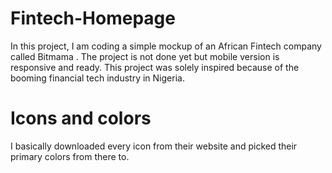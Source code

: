 # Fintech-Homepage
In this project, I am coding a simple mockup of an African Fintech company called Bitmama . The project is not done yet but mobile version is responsive and ready.
This project was solely inspired because of the booming financial tech industry in Nigeria.

# Icons and colors
I basically downloaded every icon from their website and picked their primary colors from there to.

